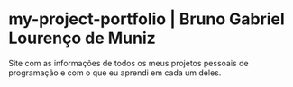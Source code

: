 # my-project-portfolio | Bruno Gabriel Lourenço de Muniz
Site com as informações de todos os meus projetos pessoais de programação e com o que eu aprendi em cada um deles.

